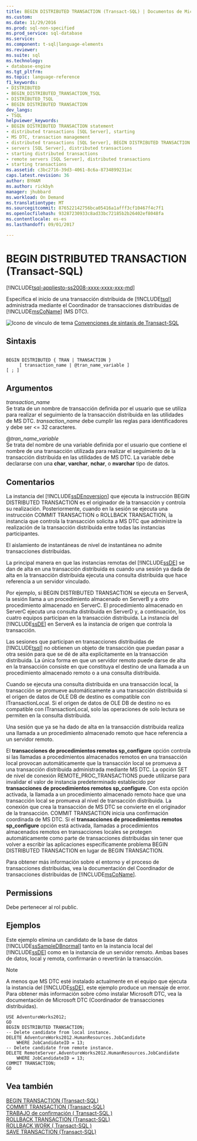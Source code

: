 ```yaml
---
title: BEGIN DISTRIBUTED TRANSACTION (Transact-SQL) | Documentos de Microsoft
ms.custom: 
ms.date: 11/29/2016
ms.prod: sql-non-specified
ms.prod_service: sql-database
ms.service: 
ms.component: t-sql|language-elements
ms.reviewer: 
ms.suite: sql
ms.technology:
- database-engine
ms.tgt_pltfrm: 
ms.topic: language-reference
f1_keywords:
- DISTRIBUTED
- BEGIN_DISTRIBUTED_TRANSACTION_TSQL
- DISTRIBUTED_TSQL
- BEGIN DISTRIBUTED TRANSACTION
dev_langs:
- TSQL
helpviewer_keywords:
- BEGIN DISTRIBUTED TRANSACTION statement
- distributed transactions [SQL Server], starting
- MS DTC, transaction management
- distributed transactions [SQL Server], BEGIN DISTRIBUTED TRANSACTION statement
- servers [SQL Server], distributed transactions
- starting distributed transactions
- remote servers [SQL Server], distributed transactions
- starting transactions
ms.assetid: c3bc2716-39d3-4061-8c6a-8734899231ac
caps.latest.revision: 36
author: BYHAM
ms.author: rickbyh
manager: jhubbard
ms.workload: On Demand
ms.translationtype: MT
ms.sourcegitcommit: 876522142756bca05416a1afff3cf10467f4c7f1
ms.openlocfilehash: 93287230933c8ad33bc72185b2b26402ef8048fa
ms.contentlocale: es-es
ms.lasthandoff: 09/01/2017

---
```

# <a name="begin-distributed-transaction-transact-sql"></a>BEGIN DISTRIBUTED TRANSACTION (Transact-SQL)
[!INCLUDE[tsql-appliesto-ss2008-xxxx-xxxx-xxx-md](../../includes/tsql-appliesto-ss2008-xxxx-xxxx-xxx-md.md)]

  Especifica el inicio de una transacción distribuida de [!INCLUDE[tsql](../../includes/tsql-md.md)] administrada mediante el Coordinador de transacciones distribuidas de [!INCLUDE[msCoName](../../includes/msconame-md.md)] (MS DTC).  
    
  
 ![Icono de vínculo de tema](../../database-engine/configure-windows/media/topic-link.gif "Icono de vínculo de tema") [Convenciones de sintaxis de Transact-SQL](../../t-sql/language-elements/transact-sql-syntax-conventions-transact-sql.md)  
  
## <a name="syntax"></a>Sintaxis  
  
```  
  
BEGIN DISTRIBUTED { TRAN | TRANSACTION }   
     [ transaction_name | @tran_name_variable ]   
[ ; ]  
```  
  
## <a name="arguments"></a>Argumentos  
 *transaction_name*  
 Se trata de un nombre de transacción definida por el usuario que se utiliza para realizar el seguimiento de la transacción distribuida en las utilidades de MS DTC. *transaction_name* debe cumplir las reglas para identificadores y debe ser \<= 32 caracteres.  
  
 @*tran_name_variable*  
 Se trata del nombre de una variable definida por el usuario que contiene el nombre de una transacción utilizada para realizar el seguimiento de la transacción distribuida en las utilidades de MS DTC. La variable debe declararse con una **char**, **varchar**, **nchar**, o **nvarchar** tipo de datos.  
  
## <a name="remarks"></a>Comentarios  
 La instancia del [!INCLUDE[ssDEnoversion](../../includes/ssdenoversion-md.md)] que ejecuta la instrucción BEGIN DISTRIBUTED TRANSACTION es el originador de la transacción y controla su realización. Posteriormente, cuando en la sesión se ejecuta una instrucción COMMIT TRANSACTION o ROLLBACK TRANSACTION, la instancia que controla la transacción solicita a MS DTC que administre la realización de la transacción distribuida entre todas las instancias participantes.  
  
 El aislamiento de instantáneas de nivel de instantánea no admite transacciones distribuidas.  
  
 La principal manera en que las instancias remotas del [!INCLUDE[ssDE](../../includes/ssde-md.md)] se dan de alta en una transacción distribuida es cuando una sesión ya dada de alta en la transacción distribuida ejecuta una consulta distribuida que hace referencia a un servidor vinculado.  
  
 Por ejemplo, si BEGIN DISTRIBUTED TRANSACTION se ejecuta en ServerA, la sesión llama a un procedimiento almacenado en ServerB y a otro procedimiento almacenado en ServerC. El procedimiento almacenado en ServerC ejecuta una consulta distribuida en ServerD y, a continuación, los cuatro equipos participan en la transacción distribuida. La instancia del [!INCLUDE[ssDE](../../includes/ssde-md.md)] en ServerA es la instancia de origen que controla la transacción.  
  
 Las sesiones que participan en transacciones distribuidas de [!INCLUDE[tsql](../../includes/tsql-md.md)] no obtienen un objeto de transacción que puedan pasar a otra sesión para que se dé de alta explícitamente en la transacción distribuida. La única forma en que un servidor remoto puede darse de alta en la transacción consiste en que constituya el destino de una llamada a un procedimiento almacenado remoto o a una consulta distribuida.  
  
 Cuando se ejecuta una consulta distribuida en una transacción local, la transacción se promueve automáticamente a una transacción distribuida si el origen de datos de OLE DB de destino es compatible con ITransactionLocal. Si el origen de datos de OLE DB de destino no es compatible con ITransactionLocal, solo las operaciones de solo lectura se permiten en la consulta distribuida.  
  
 Una sesión que ya se ha dado de alta en la transacción distribuida realiza una llamada a un procedimiento almacenado remoto que hace referencia a un servidor remoto.  
  
 El **transacciones de procedimientos remotos sp_configure** opción controla si las llamadas a procedimientos almacenados remotos en una transacción local provocan automáticamente que la transacción local se promueva a una transacción distribuida administrada mediante MS DTC. La opción SET de nivel de conexión REMOTE_PROC_TRANSACTIONS puede utilizarse para invalidar el valor de instancia predeterminado establecido por **transacciones de procedimientos remotos sp_configure**. Con esta opción activada, la llamada a un procedimiento almacenado remoto hace que una transacción local se promueva al nivel de transacción distribuida. La conexión que crea la transacción de MS DTC se convierte en el originador de la transacción. COMMIT TRANSACTION inicia una confirmación coordinada de MS DTC. Si el **transacciones de procedimientos remotos sp_configure** opción está activada, llamadas a procedimientos almacenados remotos en transacciones locales se protegen automáticamente como parte de transacciones distribuidas sin tener que volver a escribir las aplicaciones específicamente problema BEGIN DISTRIBUTED TRANSACTION en lugar de BEGIN TRANSACTION.  
  
 Para obtener más información sobre el entorno y el proceso de transacciones distribuidas, vea la documentación del Coordinador de transacciones distribuidas de [!INCLUDE[msCoName](../../includes/msconame-md.md)].  
  
## <a name="permissions"></a>Permissions  
 Debe pertenecer al rol public.  
  
## <a name="examples"></a>Ejemplos  
 Este ejemplo elimina un candidato de la base de datos [!INCLUDE[ssSampleDBnormal](../../includes/sssampledbnormal-md.md)] tanto en la instancia local del [!INCLUDE[ssDE](../../includes/ssde-md.md)] como en la instancia de un servidor remoto. Ambas bases de datos, local y remota, confirmarán o revertirán la transacción.  
  
> [!NOTE]  
>  A menos que MS DTC esté instalado actualmente en el equipo que ejecuta la instancia del [!INCLUDE[ssDE](../../includes/ssde-md.md)], este ejemplo produce un mensaje de error. Para obtener más información sobre cómo instalar Microsoft DTC, vea la documentación de Microsoft DTC (Coordinador de transacciones distribuidas).  
  
```  
USE AdventureWorks2012;  
GO  
BEGIN DISTRIBUTED TRANSACTION;  
-- Delete candidate from local instance.  
DELETE AdventureWorks2012.HumanResources.JobCandidate  
    WHERE JobCandidateID = 13;  
-- Delete candidate from remote instance.  
DELETE RemoteServer.AdventureWorks2012.HumanResources.JobCandidate  
    WHERE JobCandidateID = 13;  
COMMIT TRANSACTION;  
GO  
```  
  
## <a name="see-also"></a>Vea también  
 [BEGIN TRANSACTION &#40;Transact-SQL&#41;](../../t-sql/language-elements/begin-transaction-transact-sql.md)   
 [COMMIT TRANSACTION &#40;Transact-SQL&#41;](../../t-sql/language-elements/commit-transaction-transact-sql.md)   
 [TRABAJO de confirmación &#40; Transact-SQL &#41;](../../t-sql/language-elements/commit-work-transact-sql.md)   
 [ROLLBACK TRANSACTION &#40;Transact-SQL&#41;](../../t-sql/language-elements/rollback-transaction-transact-sql.md)   
 [ROLLBACK WORK &#40; Transact-SQL &#41;](../../t-sql/language-elements/rollback-work-transact-sql.md)   
 [SAVE TRANSACTION &#40;Transact-SQL&#41;](../../t-sql/language-elements/save-transaction-transact-sql.md)  
  
  

